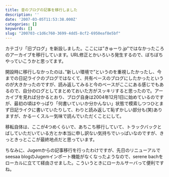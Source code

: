 ```yaml
---
title: 昔のブログの記事を移行しました
description: ''
date: '2007-03-05T11:53:38.000Z'
categories: []
keywords: []
slug: "200703-c1d6c760-3699-4dd5-8cf2-6950eaf8e5bf"
---
```

カテゴリ「旧ブログ」を新設しました。ここには”きゅーり.jp”ではなかったころのアーカイブを移行しています。URL修正とかいろいろ発生するので、ぼちぼちやっていこうかと思ってます。

開設時に移行しなかったのは、”新しい環境で”というのを重視したかったし、今までの日記ライクのブログではなくて、共有ベースのブログにしたかったというのが大きかったのですが、読み返してみると今のベースがここにある感じでもあるので、自分のログとしてまとめておいた方がスッキリすると思ったので。アーカイブを見れば分かるとおり、ブログ自身は2004年12月1日に始めているのですが、最初の頃はやっぱり「何書いていいか分かんない」状態で模索しつつひとまず日記ライクに書いていたりして、わりと読み返して恥ずかしい部分も(笑)ありますが、かるーくスルー気味で読んでいただくことにして。

移転自体は、ここが4つめくらいで、あちこち移行していて、トラックバックとばしていただいている方とか本当に申し訳ない気持ちでいっぱいなのですが、きっときっとここが最終地点だと思っています。

ちなみに、Jugemからの記事移行を行ったわけですが、先日のリニューアルでseesaa blogのJugemインポート機能がなくなったようなので、serene bachをローカルに立てて経由させました。こういうときにローカルサーバって便利ですね。